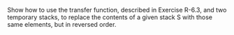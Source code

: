 Show how to use the transfer function, described in Exercise R-6.3, and
two temporary stacks, to replace the contents of a given stack S with those
same elements, but in reversed order.